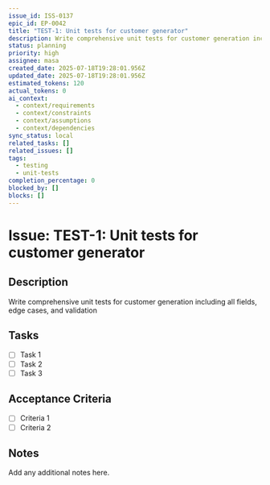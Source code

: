 ```yaml
---
issue_id: ISS-0137
epic_id: EP-0042
title: "TEST-1: Unit tests for customer generator"
description: Write comprehensive unit tests for customer generation including all fields, edge cases, and validation
status: planning
priority: high
assignee: masa
created_date: 2025-07-18T19:28:01.956Z
updated_date: 2025-07-18T19:28:01.956Z
estimated_tokens: 120
actual_tokens: 0
ai_context:
  - context/requirements
  - context/constraints
  - context/assumptions
  - context/dependencies
sync_status: local
related_tasks: []
related_issues: []
tags:
  - testing
  - unit-tests
completion_percentage: 0
blocked_by: []
blocks: []
---
```


# Issue: TEST-1: Unit tests for customer generator

## Description
Write comprehensive unit tests for customer generation including all fields, edge cases, and validation

## Tasks
- [ ] Task 1
- [ ] Task 2
- [ ] Task 3

## Acceptance Criteria
- [ ] Criteria 1
- [ ] Criteria 2

## Notes
Add any additional notes here.
